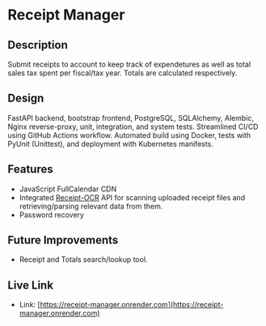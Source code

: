 # Receipt Manager

## Description

Submit receipts to account to keep track of expendetures as well as total sales tax spent per fiscal/tax year.
Totals are calculated respectively.

## Design

FastAPI backend, bootstrap frontend, PostgreSQL, SQLAlchemy, Alembic, Nginx reverse-proxy, unit, integration, and system tests. Streamlined CI/CD using GitHub Actions workflow. Automated build using Docker, tests with PyUnit (Unittest), and deployment with Kubernetes manifests.

## Features

- JavaScript FullCalendar CDN
- Integrated [Receipt-OCR](https://github.com/Asprise/receipt-ocr) API for scanning uploaded receipt files and retrieving/parsing relevant data from them.
- Password recovery

## Future Improvements

- Receipt and Totals search/lookup tool.

## Live Link

- Link: [https://receipt-manager.onrender.com](https://receipt-manager.onrender.com)
